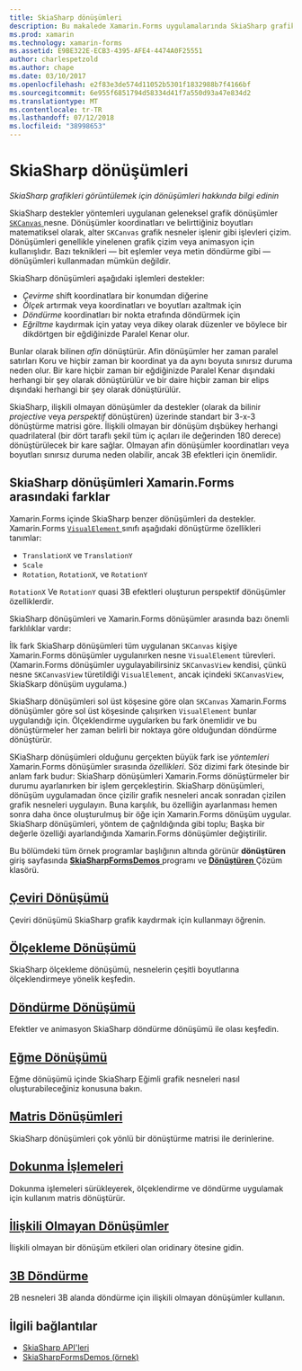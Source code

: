 ```yaml
---
title: SkiaSharp dönüşümleri
description: Bu makalede Xamarin.Forms uygulamalarında SkiaSharp grafikleri görüntülemek için dönüşümleri keşfediyor ve bu örnek kod ile gösterir.
ms.prod: xamarin
ms.technology: xamarin-forms
ms.assetid: E9BE322E-ECB3-4395-AFE4-4474A0F25551
author: charlespetzold
ms.author: chape
ms.date: 03/10/2017
ms.openlocfilehash: e2f83e3de574d11052b5301f1832988b7f4166bf
ms.sourcegitcommit: 6e955f6851794d58334d41f7a550d93a47e834d2
ms.translationtype: MT
ms.contentlocale: tr-TR
ms.lasthandoff: 07/12/2018
ms.locfileid: "38998653"
---
```

# <a name="skiasharp-transforms"></a>SkiaSharp dönüşümleri

_SkiaSharp grafikleri görüntülemek için dönüşümleri hakkında bilgi edinin_

SkiaSharp destekler yöntemleri uygulanan geleneksel grafik dönüşümler [ `SKCanvas` ](https://developer.xamarin.com/api/type/SkiaSharp.SKCanvas/) nesne. Dönüşümler koordinatları ve belirttiğiniz boyutları matematiksel olarak, alter `SKCanvas` grafik nesneler işlenir gibi işlevleri çizim. Dönüşümleri genellikle yinelenen grafik çizim veya animasyon için kullanışlıdır. Bazı teknikleri &mdash; bit eşlemler veya metin döndürme gibi &mdash; dönüşümleri kullanmadan mümkün değildir.

SkiaSharp dönüşümleri aşağıdaki işlemleri destekler:

- *Çevirme* shift koordinatlara bir konumdan diğerine
- *Ölçek* artırmak veya koordinatları ve boyutları azaltmak için
- *Döndürme* koordinatları bir nokta etrafında döndürmek için
- *Eğriltme* kaydırmak için yatay veya dikey olarak düzenler ve böylece bir dikdörtgen bir eğdiğinizde Paralel Kenar olur.

Bunlar olarak bilinen *afin* dönüştürür. Afin dönüşümler her zaman paralel satırları Koru ve hiçbir zaman bir koordinat ya da aynı boyuta sınırsız duruma neden olur. Bir kare hiçbir zaman bir eğdiğinizde Paralel Kenar dışındaki herhangi bir şey olarak dönüştürülür ve bir daire hiçbir zaman bir elips dışındaki herhangi bir şey olarak dönüştürülür.

SkiaSharp, ilişkili olmayan dönüşümler da destekler (olarak da bilinir *projective* veya *perspektif* dönüştüren) üzerinde standart bir 3-x-3 dönüştürme matrisi göre. İlişkili olmayan bir dönüşüm dışbükey herhangi quadrilateral (bir dört taraflı şekil tüm iç açıları ile değerinden 180 derece) dönüştürülecek bir kare sağlar. Olmayan afin dönüşümler koordinatları veya boyutları sınırsız duruma neden olabilir, ancak 3B efektleri için önemlidir.

## <a name="differences-between-skiasharp-and-xamarinforms-transforms"></a>SkiaSharp dönüşümleri Xamarin.Forms arasındaki farklar

Xamarin.Forms içinde SkiaSharp benzer dönüşümleri da destekler. Xamarin.Forms [ `VisualElement` ](xref:Xamarin.Forms.VisualElement) sınıfı aşağıdaki dönüştürme özellikleri tanımlar:

- `TranslationX` ve `TranslationY`
- `Scale`
- `Rotation`, `RotationX`, ve `RotationY`

`RotationX` Ve `RotationY` quasi 3B efektleri oluşturun perspektif dönüşümler özelliklerdir.

SkiaSharp dönüşümleri ve Xamarin.Forms dönüşümler arasında bazı önemli farklılıklar vardır:

İlk fark SkiaSharp dönüşümleri tüm uygulanan `SKCanvas` kişiye Xamarin.Forms dönüşümler uygulanırken nesne `VisualElement` türevleri. (Xamarin.Forms dönüşümler uygulayabilirsiniz `SKCanvasView` kendisi, çünkü nesne `SKCanvasView` türetildiği `VisualElement`, ancak içindeki `SKCanvasView`, SkiaSkarp dönüşüm uygulama.)

SkiaSharp dönüşümleri sol üst köşesine göre olan `SKCanvas` Xamarin.Forms dönüşümler göre sol üst köşesinde çalışırken `VisualElement` bunlar uygulandığı için. Ölçeklendirme uygularken bu fark önemlidir ve bu dönüştürmeler her zaman belirli bir noktaya göre olduğundan döndürme dönüştürür.

SKiaSharp dönüşümleri olduğunu gerçekten büyük fark ise *yöntemleri* Xamarin.Forms dönüşümler sırasında *özellikleri*. Söz dizimi fark ötesinde bir anlam fark budur: SkiaSharp dönüşümleri Xamarin.Forms dönüştürmeler bir durumu ayarlanırken bir işlem gerçekleştirin. SkiaSharp dönüşümleri, dönüşüm uygulamadan önce çizilir grafik nesneleri ancak sonradan çizilen grafik nesneleri uygulayın. Buna karşılık, bu özelliğin ayarlanması hemen sonra daha önce oluşturulmuş bir öğe için Xamarin.Forms dönüşüm uygular. SkiaSharp dönüşümleri, yöntem de çağrıldığında gibi toplu; Başka bir değerle özelliği ayarlandığında Xamarin.Forms dönüşümler değiştirilir.

Bu bölümdeki tüm örnek programlar başlığının altında görünür **dönüştüren** giriş sayfasında [ **SkiaSharpFormsDemos** ](https://developer.xamarin.com/samples/xamarin-forms/SkiaSharpForms/Demos/) programı ve [ **Dönüştüren** ](https://github.com/xamarin/xamarin-forms-samples/tree/master/SkiaSharpForms/Demos/Demos/SkiaSharpFormsDemos/Transforms) Çözüm klasörü.

## <a name="the-translate-transformtranslatemd"></a>[Çeviri Dönüşümü](translate.md)

Çeviri dönüşümü SkiaSharp grafik kaydırmak için kullanmayı öğrenin.

## <a name="the-scale-transformscalemd"></a>[Ölçekleme Dönüşümü](scale.md)

SkiaSharp ölçekleme dönüşümü, nesnelerin çeşitli boyutlarına ölçeklendirmeye yönelik keşfedin.

## <a name="the-rotate-transformrotatemd"></a>[Döndürme Dönüşümü](rotate.md)

Efektler ve animasyon SkiaSharp döndürme dönüşümü ile olası keşfedin.

## <a name="the-skew-transformskewmd"></a>[Eğme Dönüşümü](skew.md)

Eğme dönüşümü içinde SkiaSharp Eğimli grafik nesneleri nasıl oluşturabileceğiniz konusuna bakın.

## <a name="matrix-transformsmatrixmd"></a>[Matris Dönüşümleri](matrix.md)

SkiaSharp dönüşümleri çok yönlü bir dönüştürme matrisi ile derinlerine.

## <a name="touch-manipulationstouchmd"></a>[Dokunma İşlemeleri](touch.md)

Dokunma işlemeleri sürükleyerek, ölçeklendirme ve döndürme uygulamak için kullanım matris dönüştürür.

## <a name="non-affine-transformsnon-affinemd"></a>[İlişkili Olmayan Dönüşümler](non-affine.md)

İlişkili olmayan bir dönüşüm etkileri olan oridinary ötesine gidin.

## <a name="3d-rotation3d-rotationmd"></a>[3B Döndürme](3d-rotation.md)

2B nesneleri 3B alanda döndürme için ilişkili olmayan dönüşümler kullanın.


## <a name="related-links"></a>İlgili bağlantılar

- [SkiaSharp API'leri](https://developer.xamarin.com/api/root/SkiaSharp/)
- [SkiaSharpFormsDemos (örnek)](https://developer.xamarin.com/samples/xamarin-forms/SkiaSharpForms/Demos/)

